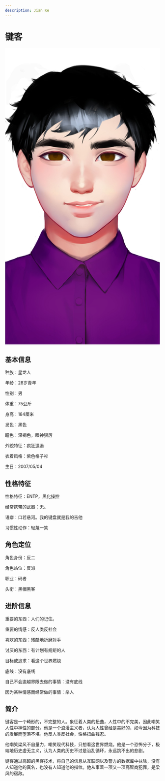 ```yaml
---
description: Jian Ke
---
```


# 键客

![键客](../../.gitbook/assets/jian-ke-.jpg)

## **基本信息**

种族：星龙人

年龄：28岁青年

性别：男

体重：75公斤

身高：184厘米

发色：黑色

瞳色：深褐色，眼神狠厉

外貌特征：疯狂邋遢

衣着风格：紫色格子衫

生日：2007/05/04

## **性格特征**

性格特征：ENTP，黑化操控

经常携带的武器：无。

语癖：口若悬河。我的键盘就是我的吉他

习惯性动作：轻蔑一笑

## **角色定位**

角色身份：反二

角色站位：反派

职业：码者

头衔：黑帽黑客

## **进阶信息**

重要的东西：人们的记住。

重要的情感：反人类反社会

喜欢的东西：残酷地折磨对手

讨厌的东西：有计划有规矩的人

目标或追求：看这个世界燃烧

底线：没有底线

自己不会逾越界限去做的事情：没有底线

因为某种情感而经常做的事情：杀人

## **简介**

键客是一个畸形的，不完整的人。象征着人类的扭曲，人性中的不完美，因此嘲笑人性中神性的部分。他是一个浪漫主义者，认为人性曾经是美好的，如今因为科技的发展而堕落不堪。他反人类反社会，性格扭曲残忍。

他嘲笑梁风不自量力，嘲笑现代科技，只想看这世界燃烧。他是一个恐怖分子，极端地历史虚无主义，认为人类的历史不过是治乱循环，永远跳不出的悲剧。

键客通过高超的黑客技术，将自己的信息从互联网以及警方的数据库中抹除，没有人知道他的真名，也没有人知道他的指纹。他从事着一项又一项高智商犯罪，是梁风的宿敌。
